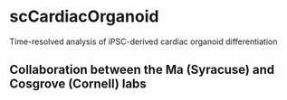 # scCardiacOrganoid
Time-resolved analysis of iPSC-derived cardiac organoid differentiation

## Collaboration between the Ma (Syracuse) and Cosgrove (Cornell) labs
